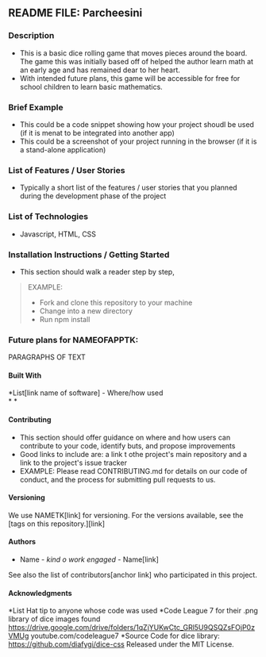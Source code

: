 ## README FILE: Parcheesini  

### Description  
* This is a basic dice rolling game that moves pieces around the board. The game this was initially based off of helped the author learn math at an early age and has remained dear to her heart. 
* With intended future plans, this game will be accessible for free for school children to learn basic mathematics. 

### Brief Example  
* This could be a code snippet showing how your project shoudl be used (if it is menat to be integrated into another app)  
* This could be a screenshot of your project running in the browser (if it is a stand-alone application)

### List of Features / User Stories 
* Typically a short list of the features / user stories that you planned during the development phase of the project


### List of Technologies  
* Javascript, HTML, CSS

### Installation Instructions / Getting Started  
* This section should walk a reader step by step,
> EXAMPLE:
> * Fork and clone this repository to your machine
> * Change into a new directory
> * Run npm install 

### Future plans for NAMEOFAPPTK:  
PARAGRAPHS OF TEXT


#### Built With  
*List[link name of software] - Where/how used  
* 
* 

#### Contributing  
* This section should offer guidance on where and how users can contribute to your code, identify buts, and propose improvements
* Good links to include are: a link t othe project's main repository and a link to the project's issue tracker
* EXAMPLE: Please read CONTRIBUTING.md for details on our code of conduct, and the process for submitting pull requests to us.

#### Versioning  
We use NAMETK[link] for versioning. For the versions available, see the [tags on this repository.][link]

#### Authors  

* Name - _kind o work engaged_ - Name[link]

See also the list of contributors[anchor link] who participated in this project.

#### Acknowledgments  
*List Hat tip to anyone whose code was used
*Code League 7 for their .png library of dice images found https://drive.google.com/drive/folders/1qZjYUKwCtc_GRl5U9QSQZsFOjP0zVMUg youtube.com/codeleague7
*Source Code for dice library: https://github.com/diafygi/dice-css Released under the MIT License.